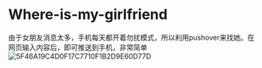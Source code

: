 # Where-is-my-girlfriend
由于女朋友消息太多，手机每天都开着勿扰模式，所以利用pushover来找她。在网页输入内容后，即可推送到手机，非常简单
![5F46A19C4D0F17C7710F1B2D9E60D77D](https://github.com/Lynnette177/Where-is-my-girlfriend/assets/68948483/237aa3ea-f964-4758-873c-4c5cd2f937ce)
